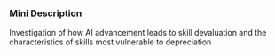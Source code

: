 ### Mini Description

Investigation of how AI advancement leads to skill devaluation and the characteristics of skills most vulnerable to depreciation
